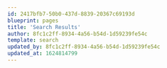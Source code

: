 ```yaml
---
id: 2417bfb7-50b0-437d-8839-20367c69193d
blueprint: pages
title: 'Search Results'
author: 8fc1c2ff-8934-4a56-b54d-1d59239fe54c
template: search
updated_by: 8fc1c2ff-8934-4a56-b54d-1d59239fe54c
updated_at: 1624814799
---
```

